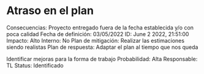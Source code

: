 # Atraso en el plan

Consecuencias: Proyecto entregado fuera de la fecha establecida y/o con poca calidad
Fecha de definición: 03/05/2022
ID: June 2 2022, 21:51:00
Impacto: Alto
Interno: No
Plan de mitigación: Realizar las estimaciones siendo realistas
Plan de respuesta: Adaptar el plan al tiempo que nos queda 

Identificar mejoras para la forma de trabajo
Probabilidad: Alta
Responsable: TL
Status: Identificado